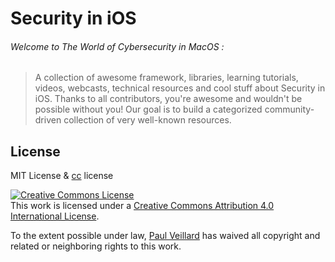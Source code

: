 # Security in iOS

###### Welcome to The World of Cybersecurity in MacOS :
> A collection of awesome framework, libraries, learning tutorials, videos, webcasts, technical resources and cool stuff about Security in iOS.
> Thanks to all contributors, you're awesome and wouldn't be possible without you! Our goal is to build a categorized community-driven collection of very well-known resources.



## License
MIT License & [cc](https://creativecommons.org/licenses/by/4.0/) license

<a rel="license" href="http://creativecommons.org/licenses/by/4.0/"><img alt="Creative Commons License" style="border-width:0" src="https://i.creativecommons.org/l/by/4.0/88x31.png" /></a><br />This work is licensed under a <a rel="license" href="http://creativecommons.org/licenses/by/4.0/">Creative Commons Attribution 4.0 International License</a>.

To the extent possible under law, [Paul Veillard](https://github.com/paulveillard/) has waived all copyright and related or neighboring rights to this work.
